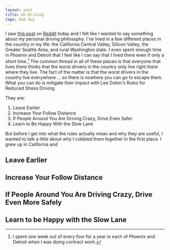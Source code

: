 ```yaml
---
layout: post
title: On Driving
tags: Dad Guy
---
```


I saw [this post][post] on [Reddit][reddit] today and I felt like I wanted to say something about my personal driving philosophy. I've lived in a few different places in the country in my life: the California Central Valley, Silicon Valley, the Greater Seattle Area, and rural Washington state. I even spent enough time in Phoenix and Detroit that I feel like I can say that I lived there even if only a short time.[^1] The common thread in all of these places is that everyone that lives there thinks that the worst drivers in the country only live right there where they live. The fact of the matter is that the worst drivers in the country live everywhere ... so there is nowhere you can go to escape them. What you can do is mitigate their impact with Lee Dohm's Rules for Reduced Stress Driving.

They are:

1. Leave Earlier
1. Increase Your Follow Distance
1. If People Around You Are Driving Crazy, Drive Even Safer
1. Learn to Be Happy With the Slow Lane

But before I get into what the rules actually mean and why they are useful, I wanted to talk a little about why I cobbled them together in the first place. I grew up in California and

## Leave Earlier

## Increase Your Follow Distance

## If People Around You Are Driving Crazy, Drive Even More Safely

## Learn to be Happy with the Slow Lane

[^1]: I spent one week out of every four for a year in each of Phoenix and Detroit when I was doing contract work.

[post]: http://www.reddit.com/r/Calgary/comments/1r2fun/lets_talk_winter_tires/cdize6f
[reddit]: http://www.reddit.com

